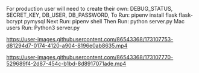 For production user will need to create their own:
DEBUG_STATUS,
SECRET_KEY,
DB_USER,
DB_PASSWORD,
To Run: pipenv install flask flask-bcrypt pymysql 
Next Run: pipenv shell 
Then Run: python server.py Mac users Run: Python3 server.py 

https://user-images.githubusercontent.com/86543368/173107753-d81294d7-0174-4120-a904-8196e0ab8635.mp4



https://user-images.githubusercontent.com/86543368/173107770-529689f4-2d87-454c-b1bd-8d8917071ade.mp4
